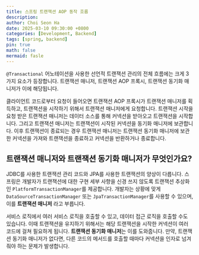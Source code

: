 ```yaml
---
title: 스프링 트랜잭션 AOP 동작 흐름
description:
author: Choi Seon Ha
date: 2025-03-10 09:30:00 +0800
categories: [Development, Backend]
tags: [spring, backend]
pin: true
math: false
mermaid: fasle
---
```


`@Transactional` 어노테이션을 사용한 선언적 트랜잭션 관리의 전체 흐름에는 크게 3가지 요소가 등장합니다.
트랜잭션 매니저, 트랜잭션 AOP 프록시, 트랜잭션 동기화 매니저가 이에 해당됩니다.

클라이언트 코드로부터 요청이 들어오면 트랜잭션 AOP 프록시가 트랜잭션 매니저를 획득하고, 트랜잭션을 시작하기 위해서 트랜잭션 매니저에게 요청합니다. 트랜잭션 시작을 요청 받은 트랜잭션 매니저는 데이터 소스를 통해 커넥션을 받아오고 트랜잭션을 시작합니다. 그리고 트랜잭션 매니저는 트랜잭션이 시작된 커넥션을 동기화 매니저에 보관합니다. 이후 트랜잭션이 종료되는 경우 트랜잭션 매니저는 트랜잭션 동기화 매니저에 보관한 커넥션을 가져와 트랜잭션을 종료하고 커넥션을 반환하거나 종료합니다.

## 트랜잭션 매니저와 트랜잭션 동기화 매니저가 무엇인가요?

JDBC를 사용한 트랜잭션 관리 코드와 JPA를 사용한 트랜잭션의 양상이 다릅니다. 스프링은 개발자가 트랜잭션에 대한 구현 세부 사향을 신경 쓰지 않도록 트랜잭션 추상화인 `PlatformTransactionManager`를 제공합니다. 개발자는 상황에 맞게 `DataSourceTransactionManager` 또는 `JpaTransactionManager`를 사용할 수 있으며, 이를 **트랜잭션 매니저** 라고 부릅니다.

서비스 로직에서 여러 서비스 로직을 호출할 수 있고, 데이터 접근 로직을 호출할 수도 있습니다. 이때 트랜잭션을 유지하기 위해서는 해당 트랜잭션을 시작한 커넥션이 여러 코드에 걸쳐 필요하게 됩니다. **트랜잭션 동기화 매니저**는 이를 도와줍니다. 만약, 트랜잭션 동기화 매니저가 없다면, 다른 코드의 메서드를 호출할 때마다 커넥션을 인자로 넘겨줘야 하는 문제가 발생합니다.
